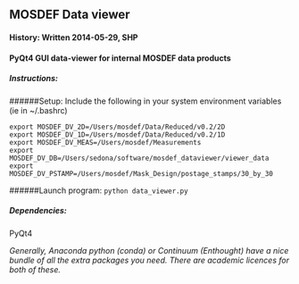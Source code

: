 ## MOSDEF Data viewer
#### History: Written 2014-05-29, SHP

#### PyQt4 GUI data-viewer for internal MOSDEF data products






	
##### Instructions:
######Setup:
Include the following in your system environment variables (ie in ~/.bashrc)

	export MOSDEF_DV_2D=/Users/mosdef/Data/Reduced/v0.2/2D
	export MOSDEF_DV_1D=/Users/mosdef/Data/Reduced/v0.2/1D
	export MOSDEF_DV_MEAS=/Users/mosdef/Measurements
	export MOSDEF_DV_DB=/Users/sedona/software/mosdef_dataviewer/viewer_data
	export MOSDEF_DV_PSTAMP=/Users/mosdef/Mask_Design/postage_stamps/30_by_30

######Launch program:
``` python data_viewer.py ```



##### Dependencies:
PyQt4

*Generally, Anaconda python (conda) or Continuum (Enthought)
have a nice bundle of all the extra packages you need.
There are academic licences for both of these.*




